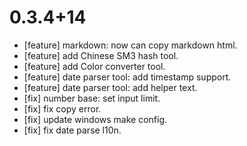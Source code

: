 # 0.3.4+14

* [feature] markdown: now can copy markdown html.
* [feature] add Chinese SM3 hash tool. 
* [feature] add Color converter tool.
* [feature] date parser tool: add timestamp support.
* [feature] date parser tool: add helper text.
* [fix] number base: set input limit.
* [fix] fix copy error.
* [fix] update windows make config.
* [fix] fix date parse l10n.
